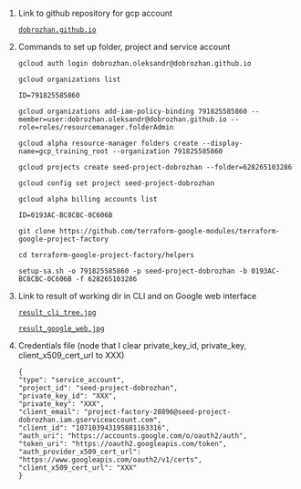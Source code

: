 1. Link to github repository for gcp account

    [```dobrozhan.github.io```](https://github.com/dobrozhan/dobrozhan.github.io)

2. Commands to set up folder, project and service account

    ```gcloud auth login dobrozhan.oleksandr@dobrozhan.github.io```

    ```gcloud organizations list```

    ```ID=791825585860```

    ```gcloud organizations add-iam-policy-binding 791825585860 --member=user:dobrozhan.oleksandr@dobrozhan.github.io --role=roles/resourcemanager.folderAdmin```
  
    ```gcloud alpha resource-manager folders create --display-name=gcp_training_root --organization 791825585860```

    ```gcloud projects create seed-project-dobrozhan --folder=628265103286```

    ```gcloud config set project seed-project-dobrozhan```

    ```gcloud alpha billing accounts list```

    ```ID=0193AC-BC8CBC-0C606B```

    ```git clone https://github.com/terraform-google-modules/terraform-google-project-factory```

    ```cd terraform-google-project-factory/helpers```

    ```setup-sa.sh -o 791825585860 -p seed-project-dobrozhan -b 0193AC-BC8CBC-0C606B -f 628265103286```

3. Link to result of working dir in CLI and on Google web interface

    [```result_cli_tree.jpg```](https://github.com/dobrozhan/GLBaseCamp2021/blob/main/5_homework_5_GCP/result_cli_tree.jpg)

    [```result_google_web.jpg```](https://github.com/dobrozhan/GLBaseCamp2021/blob/main/5_homework_5_GCP/result_google_web.jpg)

4. Credentials file (node that I clear private_key_id, private_key, client_x509_cert_url to XXX)

    ```
    {
    "type": "service_account",
    "project_id": "seed-project-dobrozhan",
    "private_key_id": "XXX",
    "private_key": "XXX",
    "client_email": "project-factory-28896@seed-project-dobrozhan.iam.gserviceaccount.com",
    "client_id": "107103943195881163316",
    "auth_uri": "https://accounts.google.com/o/oauth2/auth",
    "token_uri": "https://oauth2.googleapis.com/token",
    "auth_provider_x509_cert_url": "https://www.googleapis.com/oauth2/v1/certs",
    "client_x509_cert_url": "XXX"
    }
    ```

